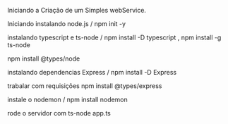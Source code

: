 Iniciando a Criação de um Simples webService.

Iniciando instalando node.js  / npm init -y

instalando typescript e ts-node  / npm install -D typescript , npm install -g ts-node 

npm install @types/node

instalando dependencias Express /  npm install -D Express

trabalar com requisições npm install @types/express

instale o nodemon / npm install nodemon 

rode o servidor com ts-node app.ts 